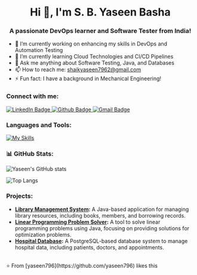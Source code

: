 <h1 align="center">Hi 👋, I'm S. B. Yaseen Basha</h1>
<h3 align="center">A passionate DevOps learner and Software Tester from India!</h3>

- 🔭 I’m currently working on enhancing my skills in DevOps and Automation Testing
- 🌱 I’m currently learning Cloud Technologies and CI/CD Pipelines
- 💬 Ask me anything about Software Testing, Java, and Databases
- 📫 How to reach me: shaikyaseen7962@gmail.com
- ⚡ Fun fact: I have a background in Mechanical Engineering!

### Connect with me:
<div id="badges">
  <a href="https://www.linkedin.com/in/your-profile">
    <img src="https://img.shields.io/badge/LinkedIn-blue?style=for-the-badge&logo=linkedin&logoColor=white" alt="LinkedIn Badge"/>
  </a>
  <a href="https://github.com/yaseen796">
    <img src="https://img.shields.io/badge/Github-white?style=for-the-badge&logo=Github&logoColor=black" alt="Github Badge"/>
  </a>
  <a href="mailto:shaikyaseen7962@gmail.com">
    <img src="https://img.shields.io/badge/Gmail-red?style=for-the-badge&logo=gmail&logoColor=white" alt="Gmail Badge"/>
  </a>
</div>

### Languages and Tools:
[![My Skills](https://skillicons.dev/icons?i=java,postgresql,mysql,linux,git,github,html,css,aws&perline=5)](https://skillicons.dev)

### 📊 GitHub Stats:
![Yaseen's GitHub stats](https://github-readme-stats.vercel.app/api?username=yaseen796&show_icons=true&theme=dark)

![Top Langs](https://github-readme-stats.vercel.app/api/top-langs/?username=yaseen796&theme=dark)

### Projects:
- **[Library Management System](https://github.com/your-username/Library-Management-System):** A Java-based application for managing library resources, including books, members, and borrowing records.
- **[Linear Programming Problem Solver](https://github.com/your-username/Linear-Programming-Problem-Solver):** A tool to solve linear programming problems using Java, focusing on providing solutions for optimization problems.
- **[Hospital Database](https://github.com/your-username/Hospital-Database):** A PostgreSQL-based database system to manage hospital data, including patients, doctors, and appointments.

<br>
⭐️ From [yaseen796](https://github.com/yaseen796) likes this
